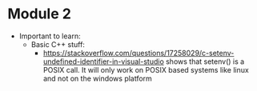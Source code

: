 # Module 2
+ Important to learn:
    - Basic C++ stuff:
        * https://stackoverflow.com/questions/17258029/c-setenv-undefined-identifier-in-visual-studio shows that setenv() is a POSIX call. It will only work on POSIX based systems like linux and not on the windows platform